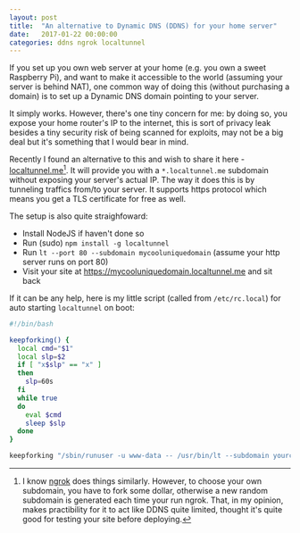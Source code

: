 ```yaml
---
layout: post
title:  "An alternative to Dynamic DNS (DDNS) for your home server"
date:   2017-01-22 00:00:00
categories: ddns ngrok localtunnel
---
```


If you set up you own web server at your home (e.g. you own a sweet Raspberry Pi), and want to make it accessible to the world (assuming your server is behind NAT), one common way of doing this (without purchasing a domain) is to set up a Dynamic DNS domain pointing to your server.

It simply works. However, there's one tiny concern for me: by doing so, you expose your home router's IP to the internet, this is sort of privacy leak besides a tiny security risk of being scanned for exploits, may not be a big deal but it's something that I would bear in mind.

Recently I found an alternative to this and wish to share it here - [localtunnel.me](https://localtunnel.github.io/www/)[^1]. It will provide you with a `*.localtunnel.me` subdomain without exposing your server's actual IP. The way it does this is by tunneling traffics from/to your server. It supports https protocol which means you get a TLS certificate for free as well.

The setup is also quite straighfoward:
- Install NodeJS if haven't done so
- Run (sudo) `npm install -g localtunnel`
- Run `lt --port 80 --subdomain mycooluniquedomain` (assume your http server runs on port 80)
- Visit your site at https://mycooluniquedomain.localtunnel.me and sit back

If it can be any help, here is my little script (called from `/etc/rc.local`) for auto starting `localtunnel` on boot:

~~~ bash
#!/bin/bash

keepforking() {
  local cmd="$1"
  local slp=$2
  if [ "x$slp" == "x" ]
  then
    slp=60s
  fi
  while true
  do
    eval $cmd
    sleep $slp
  done
}

keepforking "/sbin/runuser -u www-data -- /usr/bin/lt --subdomain yourcooluniquedomain --port 80" 5m
~~~

[^1]: I know [ngrok](https://ngrok.com/) does things similarly. However, to choose your own subdomain, you have to fork some dollar, otherwise a new random subdomain is generated each time your run ngrok. That, in my opinion, makes practibility for it to act like DDNS quite limited, thought it's quite good for testing your site before deploying.

